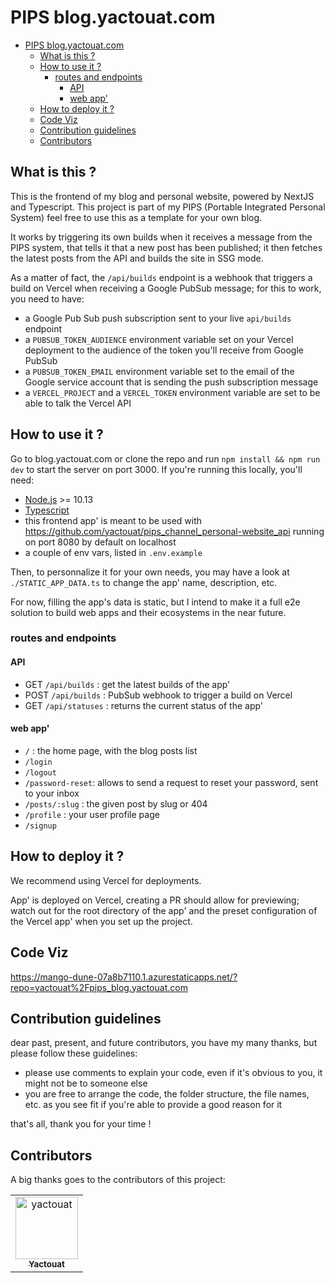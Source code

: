 # PIPS blog.yactouat.com

<!-- TOC -->

- [PIPS blog.yactouat.com](#pips-blogyactouatcom)
  - [What is this ?](#what-is-this-)
  - [How to use it ?](#how-to-use-it-)
    - [routes and endpoints](#routes-and-endpoints)
      - [API](#api)
      - [web app'](#web-app)
  - [How to deploy it ?](#how-to-deploy-it-)
  - [Code Viz](#code-viz)
  - [Contribution guidelines](#contribution-guidelines)
  - [Contributors](#contributors)

<!-- /TOC -->

## What is this ?

This is the frontend of my blog and personal website, powered by NextJS and Typescript. This project is part of my PIPS (Portable Integrated Personal System) feel free to use this as a template for your own blog.

It works by triggering its own builds when it receives a message from the PIPS system, that tells it that a new post has been published; it then fetches the latest posts from the API and builds the site in SSG mode.

As a matter of fact, the `/api/builds` endpoint is a webhook that triggers a build on Vercel when receiving a Google PubSub message; for this to work, you need to have:

- a Google Pub Sub push subscription sent to your live `api/builds` endpoint
- a `PUBSUB_TOKEN_AUDIENCE` environment variable set on your Vercel deployment to the audience of the token you'll receive from Google PubSub
- a `PUBSUB_TOKEN_EMAIL` environment variable set to the email of the Google service account that is sending the push subscription message
- a `VERCEL_PROJECT` and a `VERCEL_TOKEN` environment variable are set to be able to talk the Vercel API

## How to use it ?

Go to blog.yactouat.com or clone the repo and run `npm install && npm run dev` to start the server on port 3000. If you're running this locally, you'll need:

- [Node.js](https://nodejs.org/en/) >= 10.13
- [Typescript](https://www.typescriptlang.org/)
- this frontend app' is meant to be used with <https://github.com/yactouat/pips_channel_personal-website_api> running on port 8080 by default on localhost
- a couple of env vars, listed in `.env.example`

Then, to personnalize it for your own needs, you may have a look at `./STATIC_APP_DATA.ts` to change the app' name, description, etc.

For now, filling the app's data is static, but I intend to make it a full e2e solution to build web apps and their ecosystems in the near future.

### routes and endpoints

#### API

- GET `/api/builds` : get the latest builds of the app'
- POST `/api/builds` : PubSub webhook to trigger a build on Vercel
- GET `/api/statuses` : returns the current status of the app'

#### web app'

- `/` : the home page, with the blog posts list
- `/login`
- `/logout`
- `/password-reset`: allows to send a request to reset your password, sent to your inbox
- `/posts/:slug` : the given post by slug or 404
- `/profile` : your user profile page
- `/signup`

## How to deploy it ?

We recommend using Vercel for deployments.

App' is deployed on Vercel, creating a PR should allow for previewing; watch out for the root directory of the app' and the preset configuration of the Vercel app' when you set up the project.

## Code Viz

<https://mango-dune-07a8b7110.1.azurestaticapps.net/?repo=yactouat%2Fpips_blog.yactouat.com>

## Contribution guidelines

dear past, present, and future contributors, you have my many thanks, but please follow these guidelines:

- please use comments to explain your code, even if it's obvious to you, it might not be to someone else
- you are free to arrange the code, the folder structure, the file names, etc. as you see fit if you're able to provide a good reason for it

that's all, thank you for your time !

## Contributors

A big thanks goes to the contributors of this project:

<table>
<tbody>
    <tr>
        <td align="center"><a href="https://github.com/yactouat"><img src="https://avatars.githubusercontent.com/u/37403808?v=4" width="100px;" alt="yactouat"/><br /><sub><b>Yactouat</b></sub></a><br /><a href="https://github.com/yactouat"></td>
    </tr>
</tbody>
</table>
